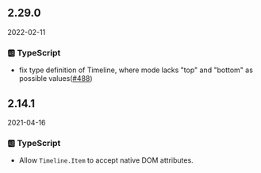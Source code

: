 ## 2.29.0

2022-02-11

### 🆎 TypeScript

- fix type definition of Timeline, where mode lacks "top" and "bottom" as possible values([#488](https://github.com/arco-design/arco-design/pull/488))

## 2.14.1

2021-04-16

### 🆎 TypeScript

- Allow `Timeline.Item` to accept native DOM attributes.

